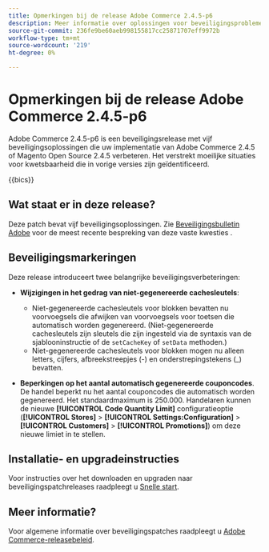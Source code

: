 ```yaml
---
title: Opmerkingen bij de release Adobe Commerce 2.4.5-p6
description: Meer informatie over oplossingen voor beveiligingsproblemen vindt u in de Adobe Commerce-release 2.4.5-p6.
source-git-commit: 236fe9be60aeb998155817cc25871707eff9972b
workflow-type: tm+mt
source-wordcount: '219'
ht-degree: 0%

---
```



# Opmerkingen bij de release Adobe Commerce 2.4.5-p6

Adobe Commerce 2.4.5-p6 is een beveiligingsrelease met vijf beveiligingsoplossingen die uw implementatie van Adobe Commerce 2.4.5 of Magento Open Source 2.4.5 verbeteren. Het verstrekt moeilijke situaties voor kwetsbaarheid die in vorige versies zijn geïdentificeerd.

{{bics}}

## Wat staat er in deze release?

Deze patch bevat vijf beveiligingsoplossingen. Zie [Beveiligingsbulletin Adobe](https://helpx.adobe.com/security/products/magento/apsb24-03.html) voor de meest recente bespreking van deze vaste kwesties .

## Beveiligingsmarkeringen

Deze release introduceert twee belangrijke beveiligingsverbeteringen:

* **Wijzigingen in het gedrag van niet-gegenereerde cachesleutels**:

   * Niet-gegenereerde cachesleutels voor blokken bevatten nu voorvoegsels die afwijken van voorvoegsels voor toetsen die automatisch worden gegenereerd. (Niet-gegenereerde cachesleutels zijn sleutels die zijn ingesteld via de syntaxis van de sjablooninstructie of de `setCacheKey` of `setData` methoden.)
   * Niet-gegenereerde cachesleutels voor blokken mogen nu alleen letters, cijfers, afbreekstreepjes (-) en onderstrepingstekens (_) bevatten.  <!-- AC-9831 -->

* **Beperkingen op het aantal automatisch gegenereerde couponcodes**. De handel beperkt nu het aantal couponcodes die automatisch worden gegenereerd. Het standaardmaximum is 250.000. Handelaren kunnen de nieuwe **[!UICONTROL Code Quantity Limit]** configuratieoptie (**[!UICONTROL Stores]** > **[!UICONTROL Settings:Configuration]** > **[!UICONTROL Customers]** > **[!UICONTROL Promotions]**) om deze nieuwe limiet in te stellen. <!-- AC-8753 -->

## Installatie- en upgradeinstructies

Voor instructies over het downloaden en upgraden naar beveiligingspatchreleases raadpleegt u [Snelle start](../../../installation/composer.md).

## Meer informatie?

Voor algemene informatie over beveiligingspatches raadpleegt u [Adobe Commerce-releasebeleid](https://experienceleague.adobe.com/docs/commerce-operations/release/planning/versioning-policy.html?lang=en#security-patch-release).
